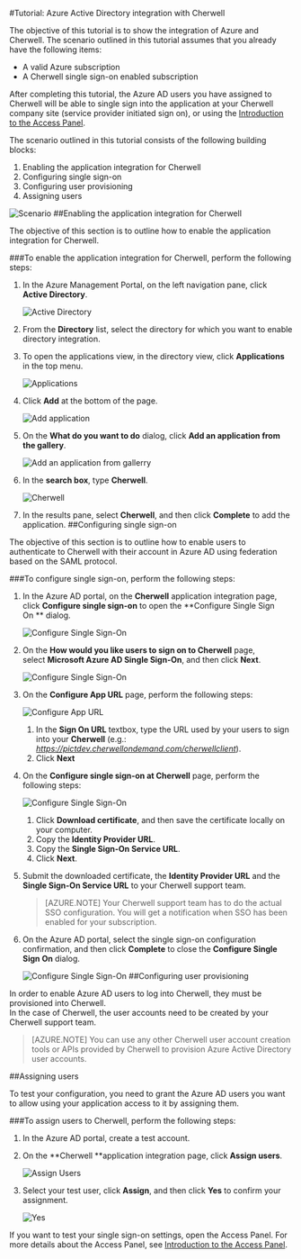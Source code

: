 <properties 
    pageTitle="Tutorial: Azure Active Directory integration with Cherwell | Microsoft Azure" 
    description="Learn how to use Cherwell with Azure Active Directory to enable single sign-on, automated provisioning, and more!" 
    services="active-directory" 
    authors="jeevansd"  
    documentationCenter="na" 
    manager="stevenpo"/>
<tags 
    ms.service="active-directory" 
    ms.devlang="na" 
    ms.topic="article" 
    ms.tgt_pltfrm="na" 
    ms.workload="identity" 
    ms.date="01/05/2016" 
    ms.author="jeedes" />

#Tutorial: Azure Active Directory integration with Cherwell

The objective of this tutorial is to show the integration of Azure and Cherwell. The scenario outlined in this tutorial assumes that you already have the following items:

-   A valid Azure subscription
-   A Cherwell single sign-on enabled subscription

After completing this tutorial, the Azure AD users you have assigned to Cherwell will be able to single sign into the application at your Cherwell company site (service provider initiated sign on), or using the [Introduction to the Access Panel](active-directory-saas-access-panel-introduction.md).

The scenario outlined in this tutorial consists of the following building blocks:

1.  Enabling the application integration for Cherwell
2.  Configuring single sign-on
3.  Configuring user provisioning
4.  Assigning users

![Scenario](./media/active-directory-saas-cherwell-tutorial/IC798988.png "Scenario")
##Enabling the application integration for Cherwell

The objective of this section is to outline how to enable the application integration for Cherwell.

###To enable the application integration for Cherwell, perform the following steps:

1.  In the Azure Management Portal, on the left navigation pane, click **Active Directory**.

    ![Active Directory](./media/active-directory-saas-cherwell-tutorial/IC700993.png "Active Directory")

2.  From the **Directory** list, select the directory for which you want to enable directory integration.

3.  To open the applications view, in the directory view, click **Applications** in the top menu.

    ![Applications](./media/active-directory-saas-cherwell-tutorial/IC700994.png "Applications")

4.  Click **Add** at the bottom of the page.

    ![Add application](./media/active-directory-saas-cherwell-tutorial/IC749321.png "Add application")

5.  On the **What do you want to do** dialog, click **Add an application from the gallery**.

    ![Add an application from gallerry](./media/active-directory-saas-cherwell-tutorial/IC749322.png "Add an application from gallerry")

6.  In the **search box**, type **Cherwell**.

    ![Cherwell](./media/active-directory-saas-cherwell-tutorial/IC798989.png "Cherwell")

7.  In the results pane, select **Cherwell**, and then click **Complete** to add the application.
##Configuring single sign-on

The objective of this section is to outline how to enable users to authenticate to Cherwell with their account in Azure AD using federation based on the SAML protocol.

###To configure single sign-on, perform the following steps:

1.  In the Azure AD portal, on the **Cherwell** application integration page, click **Configure single sign-on** to open the **Configure Single Sign On ** dialog.

    ![Configure Single Sign-On](./media/active-directory-saas-cherwell-tutorial/IC798990.png "Configure Single Sign-On")

2.  On the **How would you like users to sign on to Cherwell** page, select **Microsoft Azure AD Single Sign-On**, and then click **Next**.

    ![Configure Single Sign-On](./media/active-directory-saas-cherwell-tutorial/IC798991.png "Configure Single Sign-On")

3.  On the **Configure App URL** page, perform the following steps:

    ![Configure App URL](./media/active-directory-saas-cherwell-tutorial/IC798992.png "Configure App URL")

    1.  In the **Sign On URL** textbox, type the URL used by your users to sign into your **Cherwell** (e.g.: *https://pictdev.cherwellondemand.com/cherwellclient*).
    2.  Click **Next**

4.  On the **Configure single sign-on at Cherwell** page, perform the following steps:

    ![Configure Single Sign-On](./media/active-directory-saas-cherwell-tutorial/IC798993.png "Configure Single Sign-On")

    1.  Click **Download certificate**, and then save the certificate locally on your computer.
    2.  Copy the **Identity Provider URL**.
    3.  Copy the **Single Sign-On Service URL**.
    4.  Click **Next**.

5.  Submit the downloaded certificate, the **Identity Provider URL** and the **Single Sign-On Service URL** to your Cherwell support team.

    >[AZURE.NOTE] Your Cherwell support team has to do the actual SSO configuration.
    You will get a notification when SSO has been enabled for your subscription.

6.  On the Azure AD portal, select the single sign-on configuration confirmation, and then click **Complete** to close the **Configure Single Sign On** dialog.

    ![Configure Single Sign-On](./media/active-directory-saas-cherwell-tutorial/IC798994.png "Configure Single Sign-On")
##Configuring user provisioning

In order to enable Azure AD users to log into Cherwell, they must be provisioned into Cherwell.  
In the case of Cherwell, the user accounts need to be created by your Cherwell support team.

>[AZURE.NOTE] You can use any other Cherwell user account creation tools or APIs provided by Cherwell to provision Azure Active Directory user accounts.

##Assigning users

To test your configuration, you need to grant the Azure AD users you want to allow using your application access to it by assigning them.

###To assign users to Cherwell, perform the following steps:

1.  In the Azure AD portal, create a test account.

2.  On the **Cherwell **application integration page, click **Assign users**.

    ![Assign Users](./media/active-directory-saas-cherwell-tutorial/IC798995.png "Assign Users")

3.  Select your test user, click **Assign**, and then click **Yes** to confirm your assignment.

    ![Yes](./media/active-directory-saas-cherwell-tutorial/IC767830.png "Yes")

If you want to test your single sign-on settings, open the Access Panel. For more details about the Access Panel, see [Introduction to the Access Panel](active-directory-saas-access-panel-introduction.md).
